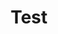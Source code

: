 ---
layout: Read
title: Test
books:
  - title: 架构整洁之道
    path: /files/book/
    banner: /img/in-post/header/header-0.jpg
---